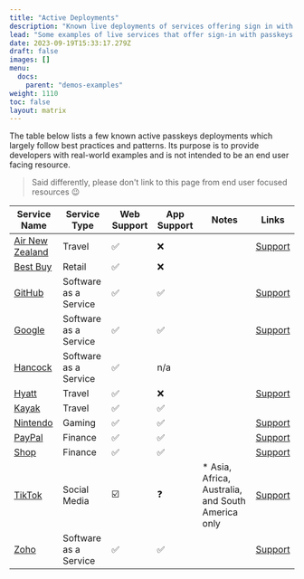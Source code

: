 ```yaml
---
title: "Active Deployments"
description: "Known live deployments of services offering sign in with passkeys"
lead: "Some examples of live services that offer sign-in with passkeys."
date: 2023-09-19T15:33:17.279Z
draft: false
images: []
menu:
  docs:
    parent: "demos-examples"
weight: 1110
toc: false
layout: matrix
---
```


The table below lists a few known active passkeys deployments which largely follow best practices and patterns. Its purpose is to provide developers with real-world examples and is not intended to be an end user facing resource.

> Said differently, please don't link to this page from end user focused resources 😉


| Service Name                                      | Service Type          | Web Support | App Support | Notes                                             | Links                                                                                                                            |
|---------------------------------------------------|-----------------------|-------------|-------------|---------------------------------------------------|----------------------------------------------------------------------------------------------------------------------------------|
| [Air New Zealand](https://www.airnewzealand.com/) | Travel                | ✅           | ❌           |                                                   | [Support](https://www.airnewzealand.com/cyber-security-account-protection)                                                       |
| [Best Buy](https://www.bestbuy.com)               | Retail                | ✅           | ❌           |                                                   |                                                                                                                                  |
| [GitHub](https://github.com)                      | Software as a Service | ✅           | ✅           |                                                   | [Support](https://docs.github.com/en/authentication/authenticating-with-a-passkey/about-passkeys)                                |
| [Google](https://accounts.google.com)             | Software as a Service | ✅           | ✅           |                                                   | [Support](https://support.google.com/accounts/answer/13548313?hl=en)                                                             |
| [Hancock](https://hancock.ink/)                   | Software as a Service | ✅           | n/a         |                                                   |                                                                                                                                  |
| [Hyatt](https://hyatt.com)                        | Travel                | ✅           | ❌           |                                                   | [Support](https://www.hyatt.com/en-US/member/passkey/what-is-passkey)                                                            |
| [Kayak](https://www.kayak.com/)                   | Travel                | ✅           | ✅           |                                                   |                                                                                                                                  |
| [Nintendo](https://www.nintendo.com/)             | Gaming                | ✅           | ✅           |                                                   | [Support](https://en-americas-support.nintendo.com/app/answers/detail/a_id/62531)                                                |
| [PayPal](https://www.paypal.com/)                 | Finance               | ✅           | ✅           |                                                   | [Support](https://www.paypal.com/us/cshelp/article/what-is-a-passkey-and-how-do-i-use-it-to-log-in-to-my-paypal-account-help997) |
| [Shop](https://shop.app/)                         | Finance               | ✅           | ✅           |                                                   | [Support](https://help.shop.app/hc/en-us/articles/12637752526868-Set-up-a-Shop-Passkey)                                          |
| [TikTok](https://www.tiktok.com/)                 | Social Media          | ☑️           | ❓           | * Asia, Africa, Australia, and South America only | [Support](https://support.tiktok.com/en/log-in-troubleshoot/log-in/log-in-with-a-passkey)                                        |
| [Zoho](https://www.zoho.com/)                     | Software as a Service | ✅           | ✅           |                      | [Support](https://help.zoho.com/portal/en/kb/accounts/sign-in-za/articles/passkey)                                               |
